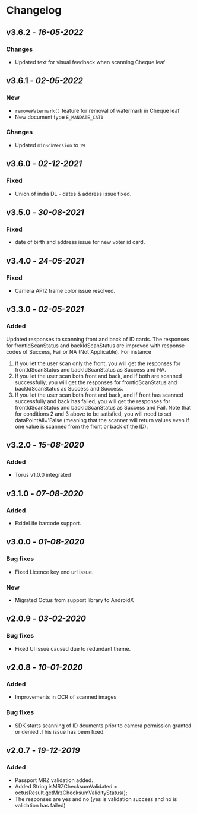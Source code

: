 # Changelog

## **v3.6.2** - *16-05-2022*
### Changes
- Updated text for visual feedback when scanning Cheque leaf

## **v3.6.1** - *02-05-2022*
### New
- `removeWatermark()` feature for removal of watermark in Cheque leaf
- New document type `E_MANDATE_CAT1`
### Changes
- Updated `minSdkVersion` to `19`

## **v3.6.0** - *02-12-2021*
### Fixed
- Union of india DL - dates & address issue fixed.

## **v3.5.0** - *30-08-2021*
### Fixed
- date of birth and address issue for new voter id card.

## **v3.4.0** - *24-05-2021*
### Fixed
- Camera API2 frame color issue resolved.

## **v3.3.0** - *02-05-2021*
### Added
Updated responses to scanning front and back of ID cards. The responses for frontIdScanStatus and backIdScanStatus are improved with response codes of Success, Fail or NA (Not Applicable). For instance
1)    If you let the user scan only the front, you will get the responses for frontIdScanStatus and backIdScanStatus as Success and NA.
2)    If you let the user scan both front and back, and if both are scanned successfully, you will get the responses for frontIdScanStatus and backIdScanStatus as Success and Success.
3)    If you let the user scan both front and back, and if front has scanned successfully and back has failed, you will get the responses for frontIdScanStatus and backIdScanStatus as Success and Fail.
Note that for conditions 2 and 3 above to be satisfied, you will need to set dataPointAll='False (meaning that the scanner will return values even if one value is scanned from the front or back of the ID). 

## **v3.2.0** - *15-08-2020*
### Added
- Torus v1.0.0 integrated 

## **v3.1.0** - *07-08-2020*
### Added
- ExideLife barcode support.

## **v3.0.0** - *01-08-2020*
### Bug fixes
- Fixed Licence key end url issue.
### New
- Migrated Octus from support library to AndroidX

## **v2.0.9** - *03-02-2020*
### Bug fixes
- Fixed UI issue caused due to redundant theme.

## **v2.0.8** - *10-01-2020*
### Added
- Improvements in OCR of scanned images
### Bug fixes
- SDK starts scanning of ID dcuments prior to camera permission granted or denied .This issue has been fixed.


## **v2.0.7** - *19-12-2019*
### Added
- Passport MRZ validation added.
- Added String isMRZChecksumValidated = octusResult.getMrzChecksumValidityStatus();
- The responses are yes and no (yes is validation success and no is validation has failed)
